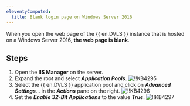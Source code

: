 ```yaml
---
eleventyComputed:
  title: Blank login page on Windows Server 2016
---
```

When you open the web page of the {{ en.DVLS }} instance that is hosted on a Windows Server 2016, **the web page is blank**.

## Steps

1. Open the **IIS Manager** on the server.
2. Expand the root and select ***Application Pools***.
![!!KB4295](https://cdnweb.devolutions.net/docs/docs_en_kb_KB4295.png)
1. Select the {{ en.DVLS }} application pool and click on ***Advanced Settings***... in the ***Actions*** pane on the right.
![!!KB4296](https://cdnweb.devolutions.net/docs/docs_en_kb_KB4296.png)
1. Set the ***Enable 32-Bit Applications*** to the value ***True***.
![!!KB4297](https://cdnweb.devolutions.net/docs/docs_en_kb_KB4297.png)
